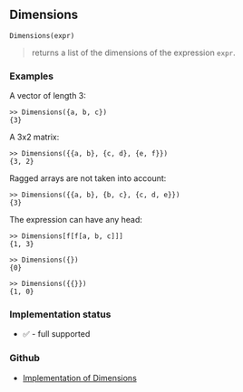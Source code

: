 ## Dimensions

```
Dimensions(expr)
```

> returns a list of the dimensions of the expression `expr`.

### Examples

A vector of length 3:

```
>> Dimensions({a, b, c})
{3}
```

A 3x2 matrix:

```
>> Dimensions({{a, b}, {c, d}, {e, f}})
{3, 2}
```

Ragged arrays are not taken into account:

```
>> Dimensions({{a, b}, {b, c}, {c, d, e}})
{3}
```

The expression can have any head:

```
>> Dimensions[f[f[a, b, c]]]
{1, 3}

>> Dimensions({})
{0}

>> Dimensions({{}})
{1, 0}
```

### Implementation status

* &#x2705; - full supported

### Github

* [Implementation of Dimensions](https://github.com/axkr/symja_android_library/blob/master/symja_android_library/matheclipse-core/src/main/java/org/matheclipse/core/builtin/LinearAlgebra.java#L1651) 
